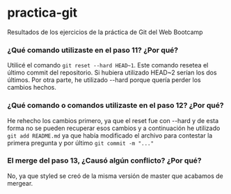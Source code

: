 # practica-git
Resultados de los ejercicios de la práctica de Git del Web Bootcamp

### ¿Qué comando utilizaste en el paso 11? ¿Por qué?

Utilicé el comando `git reset --hard HEAD~1`. Este comando
resetea el último commit del repositorio. Si hubiera utilizado
HEAD~2 serían los dos últimos. Por otra parte, he utilizado --hard
porque quería perder los cambios hechos.

### ¿Qué comando o comandos utilizaste en el paso 12? ¿Por qué?

He rehecho los cambios primero, ya que el reset fue con --hard
y de esta forma no se pueden recuperar esos cambios y a continuación
he utilizado `git add README.md` ya que había modificado el archivo
para contestar la primera pregunta y por último `git commit -m "..."`

### El merge del paso 13, ¿Causó algún conflicto? ¿Por qué?

No, ya que styled se creó de la misma versión de master que acabamos
de mergear.
